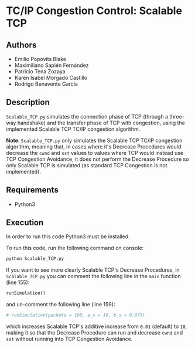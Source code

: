 # TC/IP Congestion Control: Scalable TCP

## Authors
- Emilio Popovits Blake
- Maximiliano Sapién Fernández
- Patricio Tena Zozaya
- Karen Isabel Morgado Castillo
- Rodrigo Benavente García

## Description
`Scalable_TCP.py` simulates the connection phase of TCP (through a three-way handshake) and the transfer phase of TCP with congestion, using the implemented Scalable TCP TC/IP congestion algorithm.

**Note**: `Scalable_TCP.py` only simulates the Scalable TCP TC/IP congestion algorithm, meaning that, in cases where it's Decrease Procedures would decrease the `cwnd` and `sst` values to values where TCP would instead use TCP Congestion Avoidance, it does not perform the Decrease Procedure so only Scalable TCP is simulated (as standard TCP Congestion is not implemented).

## Requirements
- Python3

## Execution
In order to run this code Python3 must be installed.

To run this code, run the following command on console:
```sh
python Scalable_TCP.py
```

If you want to see more clearly Scalable TCP's Decrease Procedures, in `Scalable_TCP.py` you can comment the following line in the `main` function (line 155):
```py
runSimulation()
```
and un-comment the following line (line 159):
```py
# runSimulation(packets = 100, a_s = 10, b_s = 0.875)
```
which increases Scalable TCP's additive increase from `0.01` (default) to `10`, making it so that the Decrease Procedure can run and decrease `cwnd` and `sst` without running into TCP Congestion Avoidance.